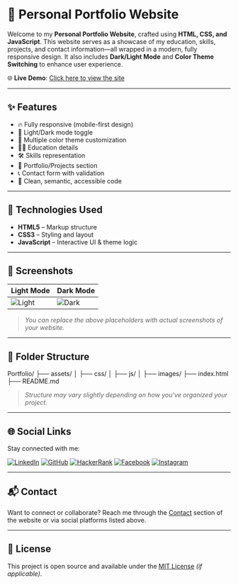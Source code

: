 # 💼 Personal Portfolio Website

Welcome to my **Personal Portfolio Website**, crafted using **HTML, CSS, and JavaScript**. This website serves as a showcase of my education, skills, projects, and contact information—all wrapped in a modern, fully responsive design. It also includes **Dark/Light Mode** and **Color Theme Switching** to enhance user experience.

🌐 **Live Demo**: [Click here to view the site](https://pawarshekhar709.github.io/Portfolio/)

---

## ✨ Features

- 🔥 Fully responsive (mobile-first design)
- 🌙 Light/Dark mode toggle
- 🎨 Multiple color theme customization
- 🧑‍🎓 Education details
- 🛠️ Skills representation
- 📂 Portfolio/Projects section
- 📞 Contact form with validation
- 📃 Clean, semantic, accessible code

---

## 🚀 Technologies Used

- **HTML5** – Markup structure
- **CSS3** – Styling and layout
- **JavaScript** – Interactive UI & theme logic

---

## 📸 Screenshots

| Light Mode | Dark Mode |
|------------|-----------|
| ![Light](https://via.placeholder.com/300x180?text=Light+Mode) | ![Dark](https://via.placeholder.com/300x180?text=Dark+Mode) |

> _You can replace the above placeholders with actual screenshots of your website._

---

## 📁 Folder Structure

Portfolio/
├── assets/
│ ├── css/
│ ├── js/
│ ├── images/
├── index.html
├── README.md


> _Structure may vary slightly depending on how you've organized your project._

---

## 🌐 Social Links

Stay connected with me:

<div align="left">

[![LinkedIn](https://img.shields.io/badge/LinkedIn-0077B5?logo=linkedin&logoColor=white)](https://www.linkedin.com/in/shekhar-pawar-80006a1a9)
[![GitHub](https://img.shields.io/badge/GitHub-181717?logo=github&logoColor=white)](https://www.github.com/pawarshekhar709?hr_r=1)
[![HackerRank](https://img.shields.io/badge/HackerRank-2EC866?logo=HackerRank&logoColor=white)](https://www.hackerrank.com/profile/pawarshekhar709)
[![Facebook](https://img.shields.io/badge/Facebook-1877F2?logo=facebook&logoColor=white)](https://www.facebook.com/pawar.shekhar.58)
[![Instagram](https://img.shields.io/badge/Instagram-E4405F?logo=instagram&logoColor=white)](https://www.instagram.com/shekharpawar_1719)

</div>

---

## 📬 Contact

Want to connect or collaborate? Reach me through the [Contact](https://pawarshekhar709.github.io/Portfolio/#contact) section of the website or via social platforms listed above.

---

## 📌 License

This project is open source and available under the [MIT License](LICENSE) _(if applicable)_.

